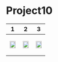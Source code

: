 # Project10

|1|2|3|
|---|---|---|
|<p align="center"><img src = "https://user-images.githubusercontent.com/97438155/225297674-681692ff-0505-488a-bb1f-6f5e845e5f63.png" width="90%" height="90%"></p>|<p align="center"><img src = "https://user-images.githubusercontent.com/97438155/225297691-e7776bbb-abe7-462e-aba0-499febd04f28.png" width="90%" height="90%"></p>|<p align="center"><img src = "https://user-images.githubusercontent.com/97438155/225297696-6e349009-495d-4e9f-9de6-b16f1eb2e6c2.png" width="90%" height="90%"></p>|
